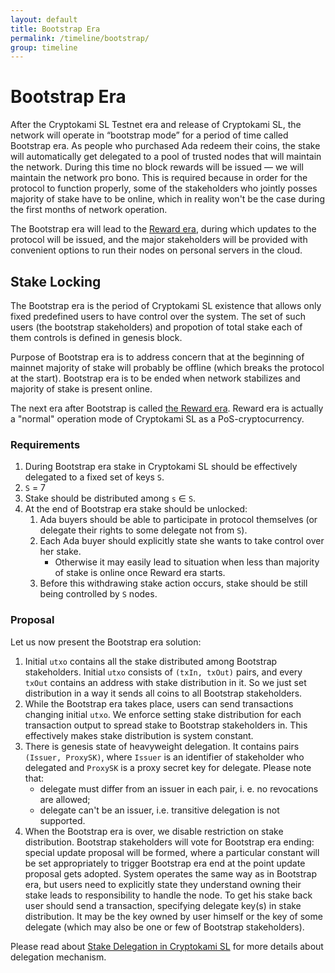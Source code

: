 ```yaml
---
layout: default
title: Bootstrap Era
permalink: /timeline/bootstrap/
group: timeline
---
```


<!-- Reviewed at c23493d7a33a82d559d5bd9d289486795cf6592f -->

# Bootstrap Era

After the Cryptokami SL Testnet era and release of Cryptokami SL, the network will
operate in “bootstrap mode” for a period of time called Bootstrap era. As people
who purchased Ada redeem their coins, the stake will automatically get delegated
to a pool of trusted nodes that will maintain the network. During this time no
block rewards will be issued — we will maintain the network pro bono. This is
required because in order for the protocol to function properly, some of the
stakeholders who jointly posses majority of stake have to be online, which in
reality won't be the case during the first months of network operation.

The Bootstrap era will lead to the [Reward era](/timeline/reward), during which
updates to the protocol will be issued, and the major stakeholders will be
provided with convenient options to run their nodes on personal servers in the
cloud.

## Stake Locking

The Bootstrap era is the period of Cryptokami SL existence that allows only fixed predefined
users to have control over the system. The set of such users (the bootstrap stakeholders)
and propotion of total stake each of them controls is defined in genesis block.

Purpose of Bootstrap era is to address concern that at the beginning of mainnet majority of
stake will probably be offline (which breaks the protocol at the start). Bootstrap era is to be ended
when network stabilizes and majority of stake is present online.

The next era after Bootstrap is called [the Reward era](https://cryptokamidocs.com/timeline/reward/).
Reward era is actually a "normal" operation mode of Cryptokami SL as a PoS-cryptocurrency.

### Requirements

1.  During Bootstrap era stake in Cryptokami SL should be effectively delegated to a fixed set of keys `S`.
2.  `S` = 7
3.  Stake should be distributed among `s` ∈  `S`.
4.  At the end of Bootstrap era stake should be unlocked:
    1.  Ada buyers should be able to participate in protocol themselves (or delegate their rights to some
        delegate not from `S`).
    2.  Each Ada buyer should explicitly state she wants to take control over her stake.
        * Otherwise it may easily lead to situation when less than majority of stake is online once Reward
        era starts.
    3.  Before this withdrawing stake action occurs, stake should be still being controlled by `S` nodes.

### Proposal

Let us now present the Bootstrap era solution:

1.  Initial `utxo` contains all the stake distributed among Bootstrap stakeholders. Initial `utxo`
    consists of `(txIn, txOut)` pairs, and every `txOut` contains an address with stake distribution in it.
    So we just set distribution in a way it sends all coins to all Bootstrap stakeholders.
2.  While the Bootstrap era takes place, users can send transactions changing initial `utxo`. We enforce
    setting stake distribution for each transaction output to spread stake to Bootstrap stakeholders in. This
    effectively makes stake distribution is system constant.
3.  There is genesis state of heavyweight delegation. It contains pairs `(Issuer, ProxySK)`, where
    `Issuer` is an identifier of stakeholder who delegated and `ProxySK` is a proxy secret key for delegate.
    Please note that:
    *  delegate must differ from an issuer in each pair, i. e. no revocations are allowed;
    *  delegate can't be an issuer, i.e. transitive delegation is not supported.
4.  When the Bootstrap era is over, we disable restriction on stake distribution. Bootstrap stakeholders will
    vote for Bootstrap era ending: special update proposal will be formed, where a particular constant
    will be set appropriately to trigger Bootstrap era end at the point update proposal gets adopted.
    System operates the same way as in Bootstrap era, but users need to explicitly state they understand
    owning their stake leads to responsibility to handle the node. To get his stake back user should
    send a transaction, specifying delegate key(s) in stake distribution. It may be the key owned by user
    himself or the key of some delegate (which may also be one or few of Bootstrap stakeholders).

Please read about [Stake Delegation in Cryptokami SL](/technical/delegation/) for more details about
delegation mechanism.
